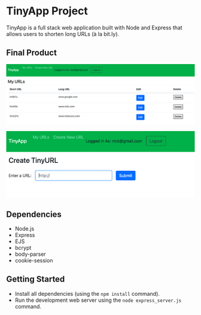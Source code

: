 # TinyApp Project

TinyApp is a full stack web application built with Node and Express that allows users to shorten long URLs (à la bit.ly).

## Final Product

!["User Page"](https://github.com/NickCoconut/tinyapp/blob/master/docs/urls-page.png?raw=true)

!["Create tinyURL"](https://github.com/NickCoconut/tinyapp/blob/master/docs/tinyURL.png?raw=true)

## Dependencies

- Node.js
- Express
- EJS
- bcrypt
- body-parser
- cookie-session

## Getting Started

- Install all dependencies (using the `npm install` command).
- Run the development web server using the `node express_server.js` command.